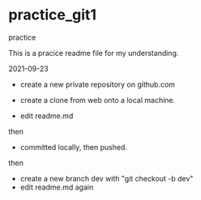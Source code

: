 # practice_git1
practice


This is a pracice readme file for my understanding.

2021-09-23
- create a new private repository on github.com

- create a clone from web onto a local machine.
- edit readme.md

then
- committed locally, then pushed.

then 
- create a new branch dev with "git checkout -b dev"
- edit readme.md again
